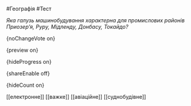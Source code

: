#Географія #Тест

*Яка галузь машинобудування характерна для промислових районів Приозер’я, Руру, Мідленду, Донбасу, Токайдо?*

{noChangeVote on}

{preview on}

{hideProgress on}

{shareEnable off}

{hideCount on}

[[електронне]]
[[важке]]
[[авіаційне]]
[[суднобудівне]]
